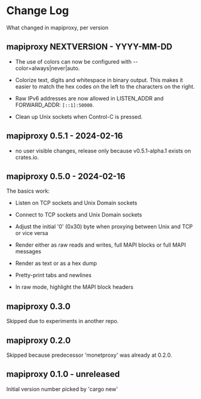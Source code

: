 # Change Log

What changed in mapiproxy, per version


## mapiproxy NEXTVERSION - YYYY-MM-DD

- The use of colors can now be configured with --color=always|never|auto.

- Colorize text, digits and whitespace in binary output. This makes it easier
  to match the hex codes on the left to the characters on the right.

- Raw IPv6 addresses are now allowed in LISTEN_ADDR and FORWARD_ADDR: `[::1]:50000`.

- Clean up Unix sockets when Control-C is pressed.


## mapiproxy 0.5.1 - 2024-02-16

- no user visible changes, release only because v0.5.1-alpha.1
  exists on crates.io.


## mapiproxy 0.5.0 - 2024-02-16

The basics work:

- Listen on TCP sockets and Unix Domain sockets

- Connect to TCP sockets and Unix Domain sockets

- Adjust the initial '0' (0x30) byte when proxying between Unix and TCP or vice
  versa

- Render either as raw reads and writes, full MAPI blocks or full MAPI messages

- Render as text or as a hex dump

- Pretty-print tabs and newlines

- In raw mode, highlight the MAPI block headers


## mapiproxy 0.3.0

Skipped due to experiments in another repo.


## mapiproxy 0.2.0

Skipped because predecessor 'monetproxy' was already at 0.2.0.


## mapiproxy 0.1.0 - unreleased

Initial version number picked by 'cargo new'
